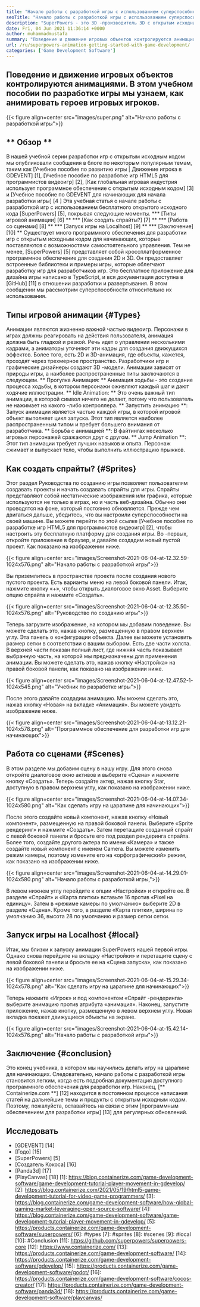 ```yaml
---
title: "Начало работы с разработкой игры с использованием суперспособности" 
seoTitle: "Начало работы с разработкой игры с использованием суперспособности" 
description: "SuperPowers - это 3D -производитель 3D с открытым исходным кодом с сотрудничеством в реальном времени. Этот урок о начале работы с разработкой игры с использованием суперспособности." 
date: Fri, 04 Jun 2021 11:36:14 +0000
author: muhammadmustafa
summary: "Поведение и движение игровых объектов контролируются анимациями. В этом учебном пособии по разработке игры мы узнаем, как анимировать героев игровых игроков." 
url: /ru/superpowers-animation-getting-started-with-game-development/
categories: ['Game Development Software']
---
```


## Поведение и движение игровых объектов контролируются анимациями. В этом учебном пособии по разработке игры мы узнаем, как анимировать героев игровых игроков.

{{< figure align=center src="images/super.png" alt="Начало работы с разработкой игры">}}


## ** Обзор **
В нашей учебной серии разработки игр с открытым исходным кодом мы опубликовали сообщения в блоге по некоторым популярным темам, таким как [Учебное пособие по развитию игры | Движение игрока в GDEVENT] [1], [Учебное пособие по разработке игр HTML5 для программистов видеоигр] [2], [Как глобальная игровая индустрия использует программное обеспечение с открытым исходным кодом] [3] и [Учебное пособие по GDEVENT для начинающих для начала разработки игры] [4 ] Эта учебная статья о начале работы с разработкой игр с использованием бесплатного открытого исходного кода [SuperPowers] [5], покрывая следующие моменты.
  *** [Типы игровой анимации] [6] **
  *** [Как создать спрайты?] [7] **
  *** [Работа со сценами] [8] **
  *** [Запуск игры на Localhost] [9] **
  *** [Заключение] [10] **
Существует много программного обеспечения для разработки игр с открытым исходным кодом для начинающих, которые поставляются с возможностями самостоятельного управления. Тем не менее, [SuperPowers] [5] представляет собой кроссплатформенное программное обеспечение для создания 2D и 3D. Он предоставляет встроенные библиотеки и примеры игры, которые облегчают разработку игр для разработчиков игр. Это бесплатное приложение для дизайна игры написано в TypeScript, и вся документация доступна в [GitHub] [11] в отношении разработки и развертывания. В этом сообщении мы рассмотрим суперспособности относительно их использования.

## Типы игровой анимации {#Types}
Анимации являются жизненно важной частью видеоигр. Персонажи в играх должны реагировать на действия пользователя, анимация должна быть гладкой и резкой. Речь идет о управлении несколькими кадрами, а аниматоры уточняют эти кадры для создания движущихся эффектов. Более того, есть 2D и 3D-анимация, где объекты, кажется, проходят через трехмерное пространство. Разработчики игр и графические дизайнеры создают 3D -модели. Анимации зависят от природы игры, а наиболее распространенные типы заключаются в следующем.
** Прогулка Анимация: ** Анимация ходьбы - это создание процесса ходьбы, в котором персонажи оживляют каждый шаг и дают ходячие иллюстрации.
** Idle Animation: ** Это очень важный тип анимации, в которой символ ничего не делает, потому что пользователь не нажимает на какого -либо контроллера.
** Запустить анимацию **: Запуск анимации является частью каждой игры, в которой игровой объект выполняет цикл запуска. Этот тип является наиболее распространенным типом и требует большего внимания от разработчика.
** Борьба с анимацией **: В файтингах несколько игровых персонажей сражаются друг с другом.
** Jump Animation **: Этот тип анимации требует лучших навыков и опыта. Персонаж сжимает и выпускает тело, чтобы выполнить иллюстрацию прыжков.

## Как создать спрайты? {#Sprites}
Этот раздел Руководства по созданию игры позволяет пользователям создавать проекты и начать создавать спрайты для игры. Спрайты представляют собой нестатические изображения или графика, которые используются не только в играх, но и часть веб-дизайна. Обычно они проводятся на фоне, который постоянно обновляется.
Прежде чем двигаться дальше, убедитесь, что вы настроили суперспособности на своей машине. Вы можете перейти по этой ссылке [Учебное пособие по разработке игр HTML5 для программистов видеоигр] [2], чтобы настроить эту бесплатную платформу для создания игры.
Во -первых, откройте приложение в браузер, и давайте создадим новый пустой проект. Как показано на изображении ниже.

{{< figure align=center src="images/Screenshot-2021-06-04-at-12.32.59-1024x576.png" alt="Начало работы с разработкой игры">}}

Вы приземлитесь в пространстве проекта после создания нового пустого проекта. Есть варианты меню на левой боковой панели. Итак, нажмите кнопку «+», чтобы открыть диалоговое окно Asset. Выберите опцию спрайта и нажмите «Создать».

{{< figure align=center src="images/Screenshot-2021-06-04-at-12.35.50-1024x576.png" alt="Руководство по созданию игры">}}

Теперь загрузите изображение, на котором мы добавим поведение. Вы можете сделать это, нажав кнопку, размещенную в правом верхнем углу. Эта панель о конфигурации объекта.
Далее вы можете установить размер сетки в соответствии с вашим выбором. Есть две части холста. В верхней части показан полный лист, где нижняя часть показывает выбранную часть, на которой мы предназначены для применения анимации. Вы можете сделать это, нажав кнопку «Настройка» на правой боковой панели, как показано на изображении ниже.

{{< figure align=center src="images/Screenshot-2021-06-04-at-12.47.52-1-1024x545.png" alt="Учебник по разработке игры">}}

После этого давайте создадим анимацию. Мы можем сделать это, нажав кнопку «Новая» на вкладке «Анимация». Вы можете увидеть изображение ниже.

{{< figure align=center src="images/Screenshot-2021-06-04-at-13.12.21-1024x578.png" alt="Программное обеспечение для разработки игр для начинающих">}}


## Работа со сценами {#Scenes}
В этом разделе мы добавим сцену в нашу игру. Для этого снова откройте диалоговое окно активов и выберите «Сцена» и нажмите кнопку «Создать». Теперь создайте актер, нажав кнопку Star, доступную в правом верхнем углу, как показано на изображении ниже.

{{< figure align=center src="images/Screenshot-2021-06-04-at-14.07.34-1024x580.png" alt="Как сделать игру на царапине для начинающих">}}

После этого создайте новый компонент, нажав кнопку «Новый компонент», размещенную на правой боковой панели. Выберите «Sprite рендеринг» и нажмите «Создать». Затем перетащите созданный спрайт с левой боковой панели и бросьте его под раздел рендеринга спрайта. Более того, создайте другого актера по имени «Камера» и также создайте новый компонент с именем Camera.
Вы можете изменить режим камеры, поэтому измените его на «орфографический» режим, как показано на изображении ниже.

{{< figure align=center src="images/Screenshot-2021-06-04-at-14.29.01-1024x580.png" alt="Начало работы с разработкой игры,">}}

В левом нижнем углу перейдите к опции «Настройки» и откройте ее. В разделе «Спрайт» и «Карта плитки» вставьте 16 против «Pixel на единицу». Затем в «режиме камеры по умолчанию» выберите 2D в разделе «Сцена». Кроме того, в разделе «Карта плитки», ширина по умолчанию 36, высота 28 по умолчанию и размер сетки сетки.

## Запуск игры на Localhost {#local}
Итак, мы близки к запуску анимации SuperPowers нашей первой игры. Однако снова перейдите на вкладку «Настройки» и перетащите сцену с левой боковой панели и бросьте ее на «Сцена запуска», как показано на изображении ниже.

{{< figure align=center src="images/Screenshot-2021-06-04-at-15.29.34-1024x578.png" alt="Как сделать игру на царапине для начинающих">}}

Теперь нажмите «Игрок» и под компонентом «Спрайт -рендеринга» выберите анимацию против атрибута «анимация». Наконец, запустите приложение, нажав кнопку, размещенную в левом верхнем углу. Новая вкладка покажет движущиеся объекты на экране.

{{< figure align=center src="images/Screenshot-2021-06-04-at-15.42.14-1024x576.png" alt="Начало работы с разработкой игры">}}


## Заключение {#conclusion}
Это конец учебника, в котором мы научились делать игру на царапине для начинающих. Следовательно, начало работы с разработкой игры становится легким, когда есть подробная документация доступного программного обеспечения для разработки игр. Наконец, [** Containerize.com **] [12] находится в постоянном процессе написания статей на дальнейшие темы и продукты с открытым исходным кодом. Поэтому, пожалуйста, оставайтесь на связи с этим [программным обеспечением для разработки игры] [13] для регулярных обновлений.

## Исследовать
  * [GDEVENT] [14]
  * [Годо] [15]
  * [SuperPowers] [5]
  * [Создатель Кокоса] [16]
  * [Panda3d] [17]
  * [PlayCanvas] [18]
[1]: https://blog.containerize.com/game-development-software/game-development-tutorial-player-movement-in-gdevelop/
[2]: https://blog.containerize.com/2021/05/19/html5-game-development-tutorial-for-video-game-programmers/
[3]: https://blog.containerize.com/game-development-software/how-global-gaming-market-leveraging-open-source-software/
[4]: https://blog.containerize.com/game-development-software/game-development-tutorial-player-movement-in-gdevelop/
[5]: https://products.containerize.com/game-development-software/superpowers/
[6]: #types
[7]: #sprites
[8]: #scenes
[9]: #local
[10]: #Conclusion
[11]: https://github.com/superpowers/superpowers-core
[12]: https://www.containerize.com/
[13]: https://products.containerize.com/game-development-software/
[14]: https://products.containerize.com/game-development-software/gdevelop/
[15]: https://products.containerize.com/game-development-software/godot/
[16]: https://products.containerize.com/game-development-software/cocos-creator/
[17]: https://products.containerize.com/game-development-software/panda3d/
[18]: https://products.containerize.com/game-development-software/playcanvas/
